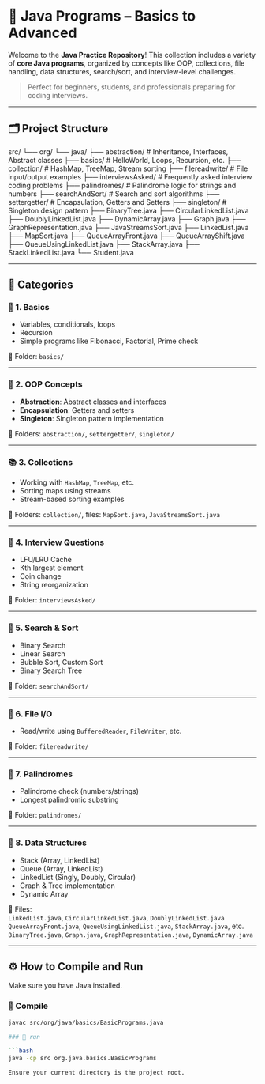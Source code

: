 # 🚀 Java Programs – Basics to Advanced

Welcome to the **Java Practice Repository**! This collection includes a variety of **core Java programs**, organized by concepts like OOP, collections, file handling, data structures, search/sort, and interview-level challenges.

> Perfect for beginners, students, and professionals preparing for coding interviews.

---

## 🗂️ Project Structure

src/
└── org/
└── java/
├── abstraction/ # Inheritance, Interfaces, Abstract classes
├── basics/ # HelloWorld, Loops, Recursion, etc.
├── collection/ # HashMap, TreeMap, Stream sorting
├── filereadwrite/ # File input/output examples
├── interviewsAsked/ # Frequently asked interview coding problems
├── palindromes/ # Palindrome logic for strings and numbers
├── searchAndSort/ # Search and sort algorithms
├── settergetter/ # Encapsulation, Getters and Setters
├── singleton/ # Singleton design pattern
├── BinaryTree.java
├── CircularLinkedList.java
├── DoublyLinkedList.java
├── DynamicArray.java
├── Graph.java
├── GraphRepresentation.java
├── JavaStreamsSort.java
├── LinkedList.java
├── MapSort.java
├── QueueArrayFront.java
├── QueueArrayShift.java
├── QueueUsingLinkedList.java
├── StackArray.java
├── StackLinkedList.java
└── Student.java


---

## 📌 Categories

### 🔰 1. Basics
- Variables, conditionals, loops
- Recursion
- Simple programs like Fibonacci, Factorial, Prime check

📁 Folder: `basics/`

---

### 🧱 2. OOP Concepts
- **Abstraction**: Abstract classes and interfaces
- **Encapsulation**: Getters and setters
- **Singleton**: Singleton pattern implementation

📁 Folders: `abstraction/`, `settergetter/`, `singleton/`

---

### 📚 3. Collections
- Working with `HashMap`, `TreeMap`, etc.
- Sorting maps using streams
- Stream-based sorting examples

📁 Folders: `collection/`, files: `MapSort.java`, `JavaStreamsSort.java`

---

### 🧪 4. Interview Questions
- LFU/LRU Cache
- Kth largest element
- Coin change
- String reorganization

📁 Folder: `interviewsAsked/`

---

### 🔄 5. Search & Sort
- Binary Search
- Linear Search
- Bubble Sort, Custom Sort
- Binary Search Tree

📁 Folder: `searchAndSort/`

---

### 📁 6. File I/O
- Read/write using `BufferedReader`, `FileWriter`, etc.

📁 Folder: `filereadwrite/`

---

### 🔁 7. Palindromes
- Palindrome check (numbers/strings)
- Longest palindromic substring

📁 Folder: `palindromes/`

---

### 🧵 8. Data Structures
- Stack (Array, LinkedList)
- Queue (Array, LinkedList)
- LinkedList (Singly, Doubly, Circular)
- Graph & Tree implementation
- Dynamic Array

📄 Files:  
`LinkedList.java`, `CircularLinkedList.java`, `DoublyLinkedList.java`  
`QueueArrayFront.java`, `QueueUsingLinkedList.java`, `StackArray.java`, etc.  
`BinaryTree.java`, `Graph.java`, `GraphRepresentation.java`, `DynamicArray.java`

---

## ⚙️ How to Compile and Run

Make sure you have Java installed.

### 🔸 Compile

```bash
javac src/org/java/basics/BasicPrograms.java

### 🔸 run

```bash
java -cp src org.java.basics.BasicPrograms

Ensure your current directory is the project root.
